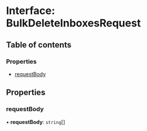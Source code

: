 # Interface: BulkDeleteInboxesRequest

## Table of contents

### Properties

- [requestBody](BulkDeleteInboxesRequest.md#requestbody)

## Properties

### requestBody

• **requestBody**: `string`[]
